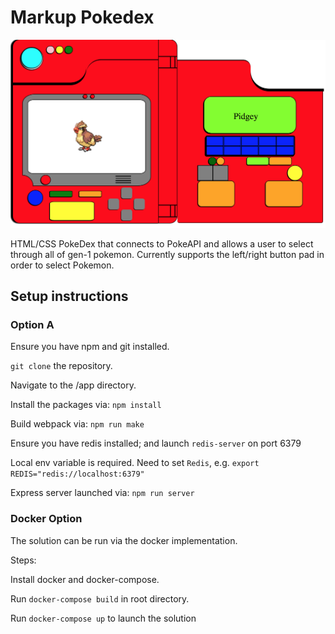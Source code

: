 <h1> Markup Pokedex </h1>


![Pokedex screenshot](pokemon-screenshot.png)

<span>
HTML/CSS PokeDex that connects to PokeAPI and allows a user to select through all of gen-1 pokemon.
Currently supports the left/right button pad in order to select Pokemon. 
</span>

<h2> Setup instructions </h2>

<h3> Option A </h3>

Ensure you have npm and git installed.

`git clone` the repository.

Navigate to the /app directory.

Install the packages via:
`npm install` 

Build webpack via:
`npm run make` 

Ensure you have redis installed; and launch `redis-server` on port 6379

Local env variable is required. Need to set `Redis`, e.g.  `export REDIS="redis://localhost:6379"`

Express server launched via:
`npm run server` 

<h3> Docker Option </h3>

The solution can be run via the docker implementation.

Steps: 

Install docker and docker-compose.

Run `docker-compose build` in root directory.

Run `docker-compose up` to launch the solution


